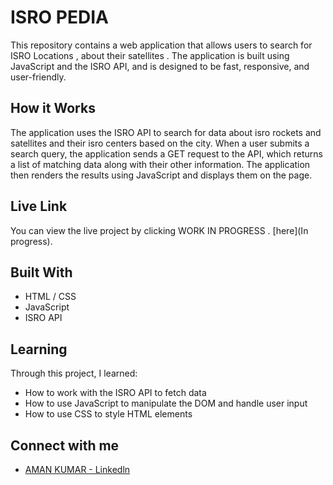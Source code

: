 # ISRO PEDIA

This repository contains a web application that allows users to search for ISRO Locations , about their satellites . The application is built using JavaScript and the ISRO API, and is designed to be fast, responsive, and user-friendly.

## How it Works

The application uses the ISRO API to search for data about isro rockets and satellites and their isro centers based on  the city. When a user submits a search query, the application sends a GET request to the API, which returns a list of matching data along with their other information. The application then renders the results using JavaScript and displays them on the page.

## Live Link

You can view the live project by clicking WORK IN PROGRESS . [here](In progress).



## Built With

- HTML / CSS
- JavaScript
- ISRO API

## Learning

Through this project, I learned:

- How to work with the ISRO API to fetch  data
- How to use JavaScript to manipulate the DOM and handle user input
- How to use CSS to style HTML elements

## Connect with me

- [AMAN KUMAR - Linkedln](https://www.linkedin.com/in/aman-kumar-9594661a7/)
